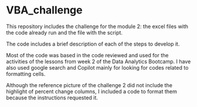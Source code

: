 # VBA_challenge

This repository includes the challenge for the module 2: the excel files with the code already run and the file with the script.

The code includes a brief description of each of the steps to develop it.

Most of the code was based in the code reviewed and used for the activities of the lessons from week 2 of the Data Analytics Bootcamp. I have also used google search and Copilot mainly for looking for codes related to formatting cells.

Although the reference picture of the challenge 2 did not include the highlight of percent change columns, I included a code to format them because the instructions requested it.

